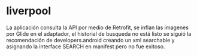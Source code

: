 # liverpool

La aplicación consulta la API por medio de Retrofit, se inflan las imagenes por Glide en el adaptador, el historial de busqueda no está listo 
se siguió la recomendación de developers.android creando un xml searchable y asignando la interface SEARCH en manifest pero no fue exitoso.

